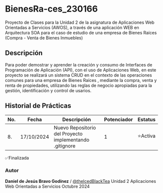 # BienesRa-ces_230166
Proyecto de Clases para la Unidad 2 de la asignatura de Aplicaciones Web Orientadas a Servicios (AWOS), a través de una aplicación WEB en Arquitectura SOA para el caso de estudio de una empresa de Bienes Raíces (Compra - Venta de Bienes Inmuebles)

## Descripción

Para poder demostrar y aprender la creación y consumo de Interfaces de Programación de Aplicación (API), con el uso de Aplicaciones Web, en este proyecto se realizará un sistema CRUD en el contexto de las operaciones comunes para una empresa de Bienes Raíces , mediante la compra, venta y renta de propiedades, utilizando las reglas de negocio apropiadas para la gestión, identificación y control de usarios.

## Historial de Prácticas

|No.|Fecha |Descripción|Potenciador|Estatus|
|--|--|--|--|--|
|8.|17/10/2024|Nuevo Repositorio del Proyecto implementando .gitignore|1| ⭐Activa|

✅Finalizada


### Autor
 **Daniel de Jesús Bravo Godínez** / [@theIcedBlackTea](https://github.com/theIcedBlackTea)
Unidad 2
Aplicaciones Web Orientadas a Servicios 
Octubre 2024
